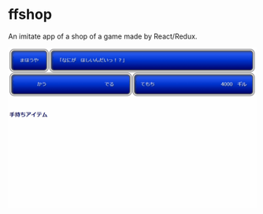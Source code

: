 # ffshop

An imitate app of a shop of a game made by React/Redux.

<img src="https://github.com/nshinya/ffshop/blob/master/ffshop.gif" />
